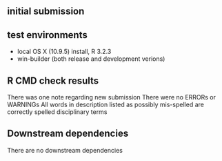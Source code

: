 ## initial submission

## test environments

* local OS X (10.9.5) install, R 3.2.3
* win-builder (both release and development verions)

## R CMD check results
There was one note regarding new submission
There were no ERRORs or WARNINGs
All words in description listed as possibly mis-spelled are correctly spelled disciplinary terms

## Downstream dependencies
There are no downstream dependencies